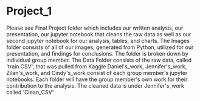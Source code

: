# Project_1
Please see Final Project folder which includes our written analysis, our presentation, our jupyter notebook that cleans the raw data as well as our second jupyter notebook for our analysis, tables, and charts.
The Images folder consists of all of our images, generated from Python, utilized for our presentation, and findings for conclusions. The folder is broken down by individual group member.
The Data Folder consists of the raw data, called 'train.CSV', that was pulled from Kaggle
Daniel's_work, Jennifer's_work, Zilan's_work, and Cindy's_work consist of each group member's jupyter notebooks. Each folder will have the group member's own work for their contribution to the analysis. 
The cleaned data is under Jennifer's_work called 'Clean_CSV' 
